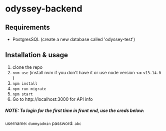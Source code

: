# odyssey-backend

## Requirements
* PostgresSQL (create a new database called 'odyssey-test')

## Installation & usage
1. clone the repo
2. `nvm use` (install nvm if you don't have it or use node version <= `v13.14.0` )
3. `npm install`
4. `npm run migrate`
5. `npm start`
6. Go to http://localhost:3000 for API info

##### NOTE: To login for the first time in front end, use the creds below:
username:  `dummyadmin`
password: `abc`

